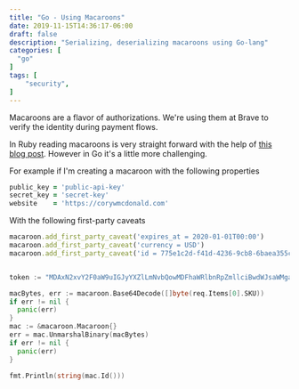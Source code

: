 ```yaml
---
title: "Go - Using Macaroons"
date: 2019-11-15T14:36:17-06:00
draft: false
description: "Serializing, deserializing macaroons using Go-lang"
categories: [
  "go"
]
tags: [
    "security",
]
---
```


Macaroons are a flavor of authorizations. We're using them at Brave to verify the identity during payment flows.

In Ruby reading macaroons is very straight forward with the help of [this blog post](http://tech.tmh.io/concept/2016/06/07/macaroons-a-new-flavor-for-authorization.html). However in Go it's a little more challenging.

For example if I'm creating a macaroon with the following properties

```ruby
public_key = 'public-api-key'
secret_key = 'secret-key'
website    = 'https://corywmcdonald.com'
```

With the following first-party caveats

```ruby
macaroon.add_first_party_caveat('expires_at = 2020-01-01T00:00')
macaroon.add_first_party_caveat('currency = USD')
macaroon.add_first_party_caveat('id = 775e1c2d-f41d-4236-9cb8-6baea355cfe6')

```

```go

token := "MDAxN2xvY2F0aW9uIGJyYXZlLmNvbQowMDFhaWRlbnRpZmllciBwdWJsaWMga2V5CjAwMzJjaWQgaWQgPSA1Yzg0NmRhMS04M2NkLTRlMTUtOThkZC04ZTE0N2E1NmI2ZmEKMDAxN2NpZCBjdXJyZW5jeSA9IEJBVAowMDE1Y2lkIHByaWNlID0gMC4yNQowMDJlY2lkIGV4cGlyZXNfYXQgPSAyMDIwLTAxLTAyVDIzOjA2OjEwKzAwMDAKMDAyZnNpZ25hdHVyZSDBV0h4Fl3Vh9SSJVnbNZOW5zIrR"

macBytes, err := macaroon.Base64Decode([]byte(req.Items[0].SKU))
if err != nil {
  panic(err)
}
mac := &macaroon.Macaroon{}
err = mac.UnmarshalBinary(macBytes)
if err != nil {
  panic(err)
}

fmt.Println(string(mac.Id()))
```

